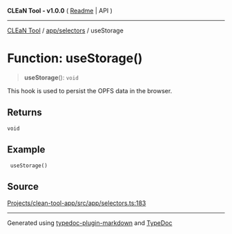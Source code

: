 **CLEaN Tool - v1.0.0** ( [Readme](../../../README.md) \| API )

***

[CLEaN Tool](../../../modules.md) / [app/selectors](../README.md) / useStorage

# Function: useStorage()

> **useStorage**(): `void`

This hook is used to persist the OPFS data in the browser.

## Returns

`void`

## Example

```tsx
 useStorage()
```

## Source

[Projects/clean-tool-app/src/app/selectors.ts:183](https://github.com/yuckyh/clean-tool-app/)

***

Generated using [typedoc-plugin-markdown](https://www.npmjs.com/package/typedoc-plugin-markdown) and [TypeDoc](https://typedoc.org/)
